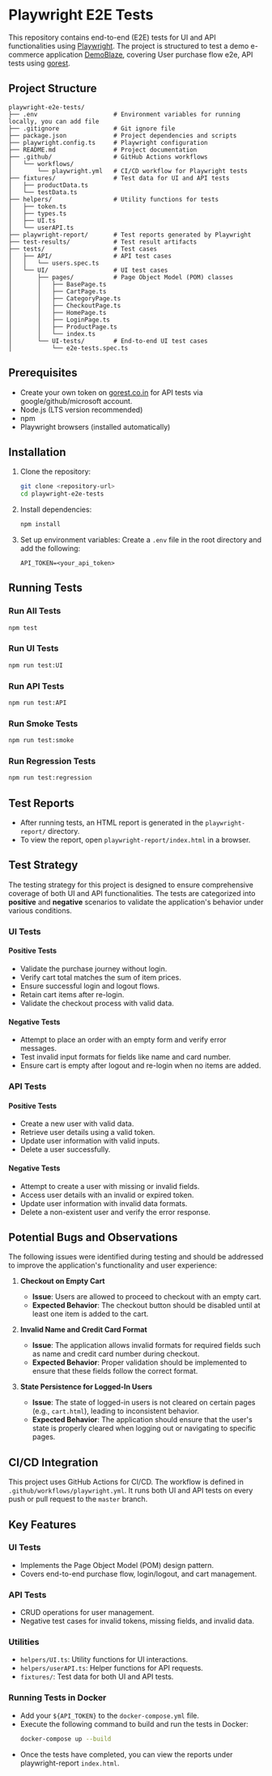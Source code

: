 # Playwright E2E Tests

This repository contains end-to-end (E2E) tests for UI and API functionalities using [Playwright](https://playwright.dev/). The project is structured to test a demo e-commerce application [DemoBlaze](https://demoblaze.com/), covering User purchase flow e2e, API tests using [gorest](https://gorest.co.in/).

## Project Structure

```
playwright-e2e-tests/
├── .env                     # Environment variables for running locally, you can add file
├── .gitignore               # Git ignore file
├── package.json             # Project dependencies and scripts
├── playwright.config.ts     # Playwright configuration
├── README.md                # Project documentation
├── .github/                 # GitHub Actions workflows
│   └── workflows/
│       └── playwright.yml   # CI/CD workflow for Playwright tests
├── fixtures/                # Test data for UI and API tests
│   ├── productData.ts
│   └── testData.ts
├── helpers/                 # Utility functions for tests
│   ├── token.ts
│   ├── types.ts
│   ├── UI.ts
│   └── userAPI.ts
├── playwright-report/       # Test reports generated by Playwright
├── test-results/            # Test result artifacts
├── tests/                   # Test cases
│   ├── API/                 # API test cases
│   │   └── users.spec.ts
│   └── UI/                  # UI test cases
│       ├── pages/           # Page Object Model (POM) classes
│       │   ├── BasePage.ts
│       │   ├── CartPage.ts
│       │   ├── CategoryPage.ts
│       │   ├── CheckoutPage.ts
│       │   ├── HomePage.ts
│       │   ├── LoginPage.ts
│       │   ├── ProductPage.ts
│       │   └── index.ts
│       └── UI-tests/        # End-to-end UI test cases
│           └── e2e-tests.spec.ts
```

## Prerequisites

- Create your own token on [gorest.co.in](https://gorest.co.in/) for API tests via google/github/microsoft account.
- Node.js (LTS version recommended)
- npm
- Playwright browsers (installed automatically)

## Installation

1. Clone the repository:
   ```bash
   git clone <repository-url>
   cd playwright-e2e-tests
   ```

2. Install dependencies:
   ```bash
   npm install
   ```

3. Set up environment variables:
   Create a `.env` file in the root directory and add the following:
   ```
   API_TOKEN=<your_api_token>
   ```

## Running Tests

### Run All Tests
```bash
npm test
```

### Run UI Tests
```bash
npm run test:UI
```

### Run API Tests
```bash
npm run test:API
```

### Run Smoke Tests
```bash
npm run test:smoke
```

### Run Regression Tests
```bash
npm run test:regression
```

## Test Reports

- After running tests, an HTML report is generated in the `playwright-report/` directory.
- To view the report, open `playwright-report/index.html` in a browser.

## Test Strategy

The testing strategy for this project is designed to ensure comprehensive coverage of both UI and API functionalities. The tests are categorized into **positive** and **negative** scenarios to validate the application's behavior under various conditions.

### UI Tests

#### Positive Tests
- Validate the purchase journey without login.
- Verify cart total matches the sum of item prices.
- Ensure successful login and logout flows.
- Retain cart items after re-login.
- Validate the checkout process with valid data.

#### Negative Tests
- Attempt to place an order with an empty form and verify error messages.
- Test invalid input formats for fields like name and card number.
- Ensure cart is empty after logout and re-login when no items are added.

### API Tests

#### Positive Tests
- Create a new user with valid data.
- Retrieve user details using a valid token.
- Update user information with valid inputs.
- Delete a user successfully.

#### Negative Tests
- Attempt to create a user with missing or invalid fields.
- Access user details with an invalid or expired token.
- Update user information with invalid data formats.
- Delete a non-existent user and verify the error response.

## Potential Bugs and Observations

The following issues were identified during testing and should be addressed to improve the application's functionality and user experience:

1. **Checkout on Empty Cart**  
   - **Issue**: Users are allowed to proceed to checkout with an empty cart.  
   - **Expected Behavior**: The checkout button should be disabled until at least one item is added to the cart.

2. **Invalid Name and Credit Card Format**  
   - **Issue**: The application allows invalid formats for required fields such as name and credit card number during checkout.  
   - **Expected Behavior**: Proper validation should be implemented to ensure that these fields follow the correct format.

3. **State Persistence for Logged-In Users**  
   - **Issue**: The state of logged-in users is not cleared on certain pages (e.g., `cart.html`), leading to inconsistent behavior.  
   - **Expected Behavior**: The application should ensure that the user's state is properly cleared when logging out or navigating to specific pages.

## CI/CD Integration

This project uses GitHub Actions for CI/CD. The workflow is defined in `.github/workflows/playwright.yml`. It runs both UI and API tests on every push or pull request to the `master` branch.

## Key Features

### UI Tests
- Implements the Page Object Model (POM) design pattern.
- Covers end-to-end purchase flow, login/logout, and cart management.

### API Tests
- CRUD operations for user management.
- Negative test cases for invalid tokens, missing fields, and invalid data.

### Utilities
- `helpers/UI.ts`: Utility functions for UI interactions.
- `helpers/userAPI.ts`: Helper functions for API requests.
- `fixtures/`: Test data for both UI and API tests.

### Running Tests in Docker
- Add your `${API_TOKEN}` to the `docker-compose.yml` file.
- Execute the following command to build and run the tests in Docker:
  ```bash
  docker-compose up --build
- Once the tests have completed, you can view the reports under playwright-report `index.html`.
